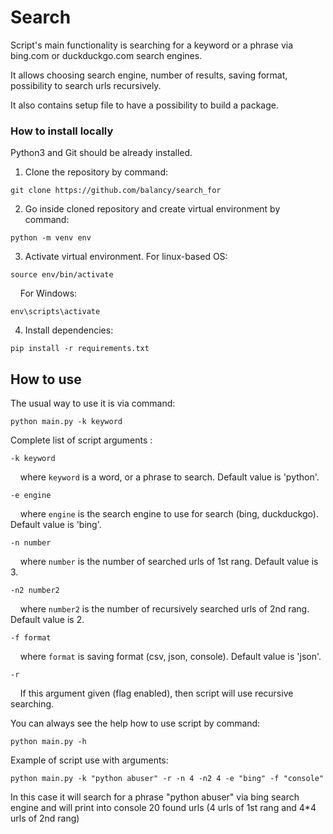 # Search

Script's main functionality is searching for a keyword or a phrase via bing.com or duckduckgo.com search engines.

It allows choosing search engine, number of results, saving format, possibility to search urls recursively.

It also contains setup file to have a possibility to build a package.

### How to install locally

Python3 and Git should be already installed. 

1. Clone the repository by command:
```console
git clone https://github.com/balancy/search_for
```

2. Go inside cloned repository and create virtual environment by command:
```console
python -m venv env
```

3. Activate virtual environment. For linux-based OS:
```console
source env/bin/activate
```
&nbsp;&nbsp;&nbsp;
For Windows:
```console
env\scripts\activate
```

4. Install dependencies:
```
pip install -r requirements.txt
```

## How to use

The usual way to use it is via command:

```console
python main.py -k keyword
```

Complete list of script arguments :

```console
-k keyword
``` 
&nbsp;&nbsp;&nbsp;
where `keyword` is a word, or a phrase to search. Default value is 'python'.

```console
-e engine
``` 
&nbsp;&nbsp;&nbsp;
where `engine` is the search engine to use for search (bing, duckduckgo). Default value is 'bing'. 

```console
-n number
``` 
&nbsp;&nbsp;&nbsp;
where `number` is the number of searched urls of 1st rang. Default value is 3.

```console
-n2 number2
``` 
&nbsp;&nbsp;&nbsp;
where `number2` is the number of recursively searched urls of 2nd rang. Default value is 2.

```console
-f format
``` 
&nbsp;&nbsp;&nbsp;
where `format` is saving format (csv, json, console). Default value is 'json'.  

```console
-r
``` 
&nbsp;&nbsp;&nbsp;
If this argument given (flag enabled), then script will use recursive searching.  

You can always see the help how to use script by command:
```console
python main.py -h
```

Example of script use with arguments:
```console
python main.py -k "python abuser" -r -n 4 -n2 4 -e "bing" -f "console"
```
In this case it will search for a phrase "python abuser" via bing search engine and will print into console
20 found urls (4 urls of 1st rang and 4*4 urls of 2nd rang)